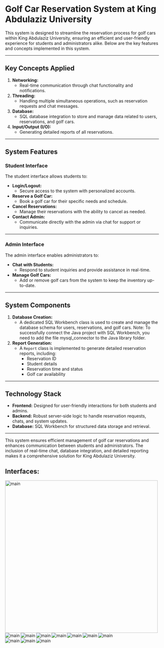 # Golf Car Reservation System at King Abdulaziz University

This system is designed to streamline the reservation process for golf cars within King Abdulaziz University, ensuring an efficient and user-friendly experience for students and administrators alike. Below are the key features and concepts implemented in this system.

---

## Key Concepts Applied
1. **Networking:**
   - Real-time communication through chat functionality and notifications.
2. **Threading:**
   - Handling multiple simultaneous operations, such as reservation requests and chat messages.
3. **Database:**
   - SQL database integration to store and manage data related to users, reservations, and golf cars.
4. **Input/Output (I/O):**
   - Generating detailed reports of all reservations.

---

## System Features

### Student Interface 
The student interface allows students to:
- **Login/Logout:**
   - Secure access to the system with personalized accounts.
- **Reserve a Golf Car:**
   - Book a golf car for their specific needs and schedule.
- **Cancel Reservations:**
   - Manage their reservations with the ability to cancel as needed.
- **Contact Admin:**
   - Communicate directly with the admin via chat for support or inquiries.

---

### Admin Interface
The admin interface enables administrators to:
- **Chat with Students:**
   - Respond to student inquiries and provide assistance in real-time.
- **Manage Golf Cars:**
   - Add or remove golf cars from the system to keep the inventory up-to-date.

---

## System Components
1. **Database Creation:**
   - A dedicated SQL Workbench class is used to create and manage the database schema for users, reservations, and golf cars.
   Note: To successfully connect the Java project with SQL Workbench, you need to add the file mysql_connector to the Java library folder. 
2. **Report Generation:**
   - A `Report` class is implemented to generate detailed reservation reports, including:
     - Reservation ID
     - Student details
     - Reservation time and status
     - Golf car availability

---

## Technology Stack
- **Frontend:** Designed for user-friendly interactions for both students and admins.
- **Backend:** Robust server-side logic to handle reservation requests, chats, and system updates.
- **Database:** SQL Workbench for structured data storage and retrieval.

---

This system ensures efficient management of golf car reservations and enhances communication between students and administrators. The inclusion of real-time chat, database integration, and detailed reporting makes it a comprehensive solution for King Abdulaziz University.


## Interfaces:


<img src="https://github.com/user-attachments/assets/7a31b570-0d2b-40df-ab62-f448edc9b535" alt="main"  width="500" style="border-radius: 0px;" align="left">&nbsp;&nbsp;&nbsp;
<img src="https://github.com/user-attachments/assets/3bb13e2c-3229-4200-a05d-0ea17e518e8b" alt="main" style="border-radius: 0px;" align="left">&nbsp;&nbsp;&nbsp;
<img src="https://github.com/user-attachments/assets/19d1e54a-96d5-4d9e-a277-ec125323ac27" alt="main" style="border-radius: 0px;" align="left">&nbsp;&nbsp;&nbsp;
<img src="https://github.com/user-attachments/assets/4c46c3ad-4abd-4f99-8a02-2b22c6ce90c0" alt="main" style="border-radius: 0px;" align="left">&nbsp;&nbsp;&nbsp;
<img src="https://github.com/user-attachments/assets/51c794a5-243b-4f19-a1e5-079c028e3a9b" alt="main" style="border-radius: 0px;" align="left">&nbsp;&nbsp;&nbsp;
<img src="https://github.com/user-attachments/assets/ac2615de-90a7-4047-a84a-468ac1acc95c" alt="main" style="border-radius: 0px;" align="left">&nbsp;&nbsp;&nbsp;
<img src="https://github.com/user-attachments/assets/e684c7a1-47f1-4200-b83a-dac213a32ffb" alt="main" style="border-radius: 0px;" align="left">&nbsp;&nbsp;&nbsp;
<img src="https://github.com/user-attachments/assets/ebb50252-3caa-4152-b005-4dad79ffbcf0" alt="main" style="border-radius: 0px;" align="left">&nbsp;&nbsp;&nbsp;
<img src="https://github.com/user-attachments/assets/64ae8adc-67ea-4583-b022-0ebc052067f6" alt="main" style="border-radius: 0px;" align="left">&nbsp;&nbsp;&nbsp;
<img src="https://github.com/user-attachments/assets/f41236c0-e742-4497-9ba6-7880ca9d55f6" alt="main" style="border-radius: 0px;" align="left">&nbsp;&nbsp;&nbsp;
<img src="https://github.com/user-attachments/assets/69708b16-c363-4744-ad83-0a316d32e271" alt="main" style="border-radius: 0px;" align="left">&nbsp;&nbsp;&nbsp;


